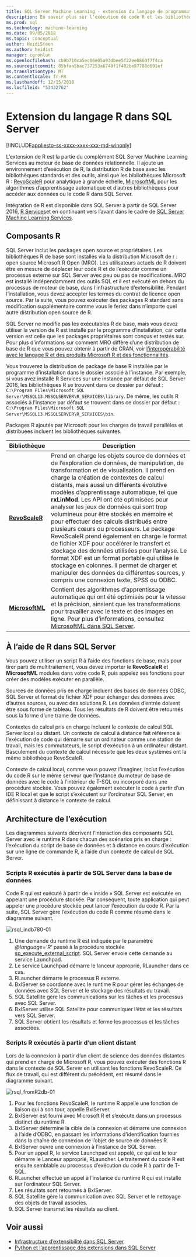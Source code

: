 ```yaml
---
title: SQL Server Machine Learning - extension du langage de programmation R
description: En savoir plus sur l’exécution de code R et les bibliothèques R intégrés dans SQL Server 2016 R Services ou SQL Server 2017 Machine Learning Services.
ms.prod: sql
ms.technology: machine-learning
ms.date: 09/05/2018
ms.topic: conceptual
author: HeidiSteen
ms.author: heidist
manager: cgronlun
ms.openlocfilehash: cb9b710ca5ec06e05a93dbee5f22ee0860f7f4ca
ms.sourcegitcommit: 85bfaa5bac737253a6740f1f402be87788d691ef
ms.translationtype: MT
ms.contentlocale: fr-FR
ms.lasthandoff: 12/15/2018
ms.locfileid: "53432762"
---
```

# <a name="r-language-extension-in-sql-server"></a>Extension du langage R dans SQL Server
[!INCLUDE[appliesto-ss-xxxx-xxxx-xxx-md-winonly](../../includes/appliesto-ss-xxxx-xxxx-xxx-md-winonly.md)]

L’extension de R est la partie du complément SQL Server Machine Learning Services au moteur de base de données relationnelle. Il ajoute un environnement d’exécution de R, la distribution R de base avec les bibliothèques standards et des outils, ainsi que les bibliothèques Microsoft R : [RevoScaleR](../r/ref-r-revoscaler.md) pour analytique à grande échelle, [MicrosoftML](../r/ref-r-microsoftml.md) pour les algorithmes d’apprentissage automatique et d’autres bibliothèques pour accéder aux données ou le code R dans SQL Server.

Intégration de R est disponible dans SQL Server à partir de SQL Server 2016, [R Services](../r/sql-server-r-services.md)et en continuant vers l’avant dans le cadre de [SQL Server Machine Learning Services](../what-is-sql-server-machine-learning.md).

## <a name="r-components"></a>Composants R

SQL Server inclut les packages open source et propriétaires. Les bibliothèques R de base sont installés via la distribution Microsoft de r : open source Microsoft R Open (MRO). Les utilisateurs actuels de R doivent être en mesure de déplacer leur code R et de l’exécuter comme un processus externe sur SQL Server avec peu ou pas de modifications. MRO est installé indépendamment des outils SQL et il est exécuté en dehors du processus de moteur de base, dans l’infrastructure d’extensibilité. Pendant l’installation, vous devez accepter les termes du contrat de licence open source. Par la suite, vous pouvez exécuter des packages R standard sans modification supplémentaire comme vous le feriez dans n’importe quel autre distribution open source de R. 

SQL Server ne modifie pas les exécutables R de base, mais vous devez utiliser la version de R est installé par le programme d’installation, car cette version est celle que les packages propriétaires sont conçus et testés sur. Pour plus d’informations sur comment MRO diffère d’une distribution de base de R que vous pouvez obtenir à partir de CRAN, voir [l’interopérabilité avec le langage R et des produits Microsoft R et des fonctionnalités](https://docs.microsoft.com/r-server/what-is-r-server-interoperability).

Vous trouverez la distribution de package de base R installée par le programme d’installation dans le dossier associé à l’instance. Par exemple, si vous avez installé R Services sur une instance par défaut de SQL Server 2016, les bibliothèques R se trouvent dans ce dossier par défaut : `C:\Program Files\Microsoft SQL Server\MSSQL13.MSSQLSERVER\R_SERVICES\library`. De même, les outils R associés à l’instance par défaut se trouvent dans ce dossier par défaut : `C:\Program Files\Microsoft SQL Server\MSSQL13.MSSQLSERVER\R_SERVICES\bin`.

Packages R ajoutés par Microsoft pour les charges de travail parallèles et distribuées incluent les bibliothèques suivantes.

| Bibliothèque | Description |
|---------|-------------|
| [**RevoScaleR**](https://docs.microsoft.com/machine-learning-server/r-reference/revoscaler/revoscaler) | Prend en charge les objets source de données et de l’exploration de données, de manipulation, de transformation et de visualisation. Il prend en charge la création de contextes de calcul distants, mais aussi un différents évolutive modèles d’apprentissage automatique, tel que **rxLinMod**. Les API ont été optimisées pour analyser les jeux de données qui sont trop volumineux pour être stockés en mémoire et pour effectuer des calculs distribués entre plusieurs cœurs ou processeurs. Le package RevoScaleR prend également en charge le format de fichier XDF pour accélérer le transfert et stockage des données utilisées pour l’analyse. Le format XDF est un format portable qui utilise le stockage en colonnes. Il permet de charger et manipuler des données de différentes sources, y compris une connexion texte, SPSS ou ODBC. |
| [**MicrosoftML**](https://docs.microsoft.com/r-server/r/concept-what-is-the-microsoftml-package) | Contient des algorithmes d’apprentissage automatique qui ont été optimisés pour la vitesse et la précision, ainsient que les transformations pour travailler avec le texte et des images en ligne. Pour plus d’informations, consultez [MicrosoftML dans SQL Server](../r/ref-r-microsoftml.md). | 

## <a name="using-r-in-sql-server"></a>À l’aide de R dans SQL Server

Vous pouvez utiliser un script R à l’aide des fonctions de base, mais pour tirer parti de multitraitement, vous devez importer le **RevoScaleR** et **MicrosoftML** modules dans votre code R, puis appelez ses fonctions pour créer des modèles exécuter en parallèle. 
 
Sources de données pris en charge incluent des bases de données ODBC, SQL Server et format de fichier XDF pour échanger des données avec d’autres sources, ou avec des solutions R. Les données d’entrée doivent être sous forme de tableau. Tous les résultats de R doivent être retournés sous la forme d’une trame de données.

Contextes de calcul pris en charge incluent le contexte de calcul SQL Server local ou distant. Un contexte de calcul à distance fait référence à l’exécution de code qui démarre sur un ordinateur comme une station de travail, mais les commutateurs, le script d’exécution à un ordinateur distant. Basculement du contexte de calcul nécessite que les deux systèmes ont la même bibliothèque RevoScaleR.

Contexte de calcul local, comme vous pouvez l’imaginer, inclut l’exécution du code R sur le même serveur que l’instance du moteur de base de données avec le code à l’intérieur de T-SQL ou incorporé dans une procédure stockée. Vous pouvez également exécuter le code à partir d’un IDE R local et que le script s’exécutent sur l’ordinateur SQL Server, en définissant à distance le contexte de calcul.

## <a name="execution-architecture"></a>Architecture de l’exécution

Les diagrammes suivants décrivent l’interaction des composants SQL Server avec le runtime R dans chacun des scénarios pris en charge : l’exécution du script de base de données et à distance en cours d’exécution sur une ligne de commande R, à l’aide d’un contexte de calcul de SQL Server.

### <a name="r-scripts-executed-from-sql-server-in-database"></a>Scripts R exécutés à partir de SQL Server dans la base de données

Code R qui est exécuté à partir de « inside » SQL Server est exécutée en appelant une procédure stockée. Par conséquent, toute application qui peut appeler une procédure stockée peut lancer l’exécution du code R.  Par la suite, SQL Server gère l’exécution du code R comme résumé dans le diagramme suivant.

![rsql_indb780-01](../r/media/script_in-db-r.png)

1. Une demande du runtime R est indiquée par le paramètre _@language='R'_ passé à la procédure stockée [sp_execute_external_script](../../relational-databases/system-stored-procedures/sp-execute-external-script-transact-sql.md). SQL Server envoie cette demande au service Launchpad.
2. Le service Launchpad démarre le lanceur approprié, RLauncher dans ce cas.
3. RLauncher démarre le processus R externe.
4. BxlServer se coordonne avec le runtime R pour gérer les échanges de données avec SQL Server et le stockage des résultats du travail.
5. SQL Satellite gère les communications sur les tâches et les processus avec SQL Server.
6. BxlServer utilise SQL Satellite pour communiquer l’état et les résultats vers SQL Server.
7. SQL Server obtient les résultats et ferme les processus et les tâches associées.

### <a name="r-scripts-executed-from-a-remote-client"></a>Scripts R exécutés à partir d’un client distant

Lors de la connexion à partir d’un client de science des données distantes qui prend en charge de Microsoft R, vous pouvez exécuter des fonctions R dans le contexte de SQL Server en utilisant les fonctions RevoScaleR. Ce flux de travail, qui est différent du précédent, est résumé dans le diagramme suivant.

![rsql_fromR2db-01](../r/media/remote-sqlcc-from-r2.png)

1. Pour les fonctions RevoScaleR, le runtime R appelle une fonction de liaison qui à son tour, appelle BxlServer.
2. BxlServer est fourni avec Microsoft R et s’exécute dans un processus distinct du runtime R.
3. BxlServer détermine la cible de la connexion et démarre une connexion à l’aide d’ODBC, en passant les informations d’identification fournies dans la chaîne de connexion de l’objet de source de données R.
4. BxlServer ouvre une connexion à l’instance de SQL Server.
5. Pour un appel R, le service Launchpad est appelé, ce qui est le tour démarre le Lanceur approprié, RLauncher. Le traitement du code R est ensuite semblable au processus d’exécution du code R à partir de T-SQL.
6. RLauncher effectue un appel à l’instance du runtime R qui est installé sur l’ordinateur SQL Server.
7. Les résultats sont retournés à BxlServer.
8. SQL Satellite gère la communication avec SQL Server et le nettoyage des objets de travail associés.
9. SQL Server transmet les résultats au client.

## <a name="see-also"></a>Voir aussi

+ [Infrastructure d’extensibilité dans SQL Server](extensibility-framework.md)
+ [Python et l’apprentissage des extensions dans SQL Server](extension-python.md)